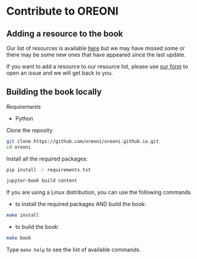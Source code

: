Contribute to OREONI
=========================================================

## Adding a resource to the book

Our list of resources is available [here](https://github.com/oreoni/oreoni.github.io) but we may have missed some 
or there may be some new ones that have appeared since the last update.

If you want to add a resource to our resource list, please use [our form](https://github.com/oreoni/oreoni.github.io/issues/new?assignees=&labels=&template=feature_request.yml&title=%5BENH%5D+) to open an issue and we will get back to you.

<!-- TODO a clear list of criterion to accept a new resource -->

## Building the book locally

_Requirements_

- Python

Clone the reposity

```bash
git clone https://github.com/oreoni/oreoni.github.io.git
cd oreoni
```

Install all the required packages:

```bash
pip install -r requirements.txt
```

```bash
jupyter-book build content
```

If you are using a Linux distribution, you can use the following commands

- to install the required packages AND build the book:

```bash
make install
```

- to build the book:

```bash
make book
```

Type `make help` to see the list of available commands.
